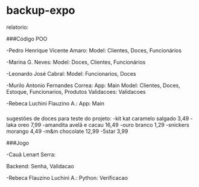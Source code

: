 # backup-expo
relatorio:

###Código POO

-Pedro Henrique Vicente Amaro: 
Model: Clientes, Doces, Funcionários

-Marina G. Neves:
Model: Doces, Clientes, Funcionários

-Leonardo José Cabral:
Model: Funcionarios, Doces

-Murilo Antonio Fernandes Correa:
App: Main
Model: Clientes, Doces, Estoque, Funcionarios, Produtos
Validacoes: Validacoes

-Rebeca Luchini Flauzino A.:
App: Main

###
sugestões de doces para teste do projeto:
-kit kat caramelo salgado 3,49
-laka oreo 7,99
-amandita avelã e cacau 16,49
-ouro branco 1,29
-snickers morango 4,49
-m&m chocolate 12,99
-5star 3,99

###Jogo

-Cauã Lenart Serra:

Backend: Senha, Validacao

-Rebeca Flauzino Luchini A.: 
Python: Verificacao



